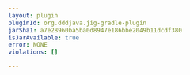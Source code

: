 ```yaml
---
layout: plugin
pluginId: org.dddjava.jig-gradle-plugin
jarSha1: a7e28960ba5ba0d8947e186bbe2049b11dcdf380
isJarAvailable: true
error: NONE
violations: []

---
```

